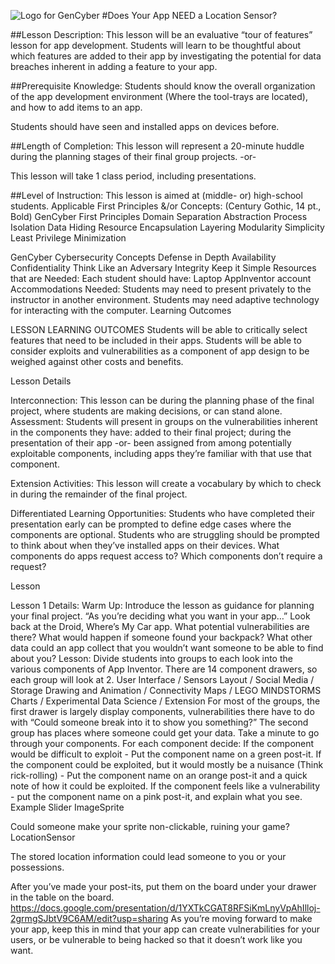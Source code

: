 ![Logo for GenCyber](https://media.defense.gov/2019/Jul/22/2002159967/1088/820/0/190722-D-IM742-2001.JPG)
#Does Your App NEED a Location Sensor?

##Lesson Description: 
This lesson will be an evaluative “tour of features” lesson for app development. Students will learn to be thoughtful about which features are added to their app by investigating the potential for data breaches inherent in adding a feature to your app. 

##Prerequisite Knowledge: 
Students should know the overall organization of the app development environment (Where the tool-trays are located), and how to add items to an app.

Students should have seen and installed apps on devices before.

##Length of Completion: 
This lesson will represent a 20-minute huddle during the planning stages of their final 
group projects. -or-

This lesson will take 1 class period, including presentations.

##Level of Instruction: 
This lesson is aimed at (middle- or) high-school students.
Applicable First Principles &/or Concepts: (Century Gothic, 14 pt., Bold) 
GenCyber First Principles
Domain Separation	Abstraction
Process Isolation	Data Hiding
Resource Encapsulation	Layering
Modularity	Simplicity
Least Privilege		Minimization

GenCyber Cybersecurity Concepts
Defense in Depth	Availability
Confidentiality	Think Like an Adversary
Integrity	Keep it Simple
Resources that are Needed: Each student should have:
Laptop
AppInventor account
Accommodations Needed: Students may need to present privately to the instructor in another environment. Students may need adaptive technology for interacting with the computer.
Learning Outcomes

LESSON LEARNING OUTCOMES
Students will be able to critically select features that need to be included in their apps.
Students will be able to consider exploits and vulnerabilities as a component of app design to be weighed against other costs and benefits.

Lesson Details

Interconnection: This lesson can be during the planning phase of the final project, where students are making decisions, or can stand alone.
Assessment: Students will present in groups on the vulnerabilities inherent in the components they have:
added to their final project; during the presentation of their app -or-
been assigned from among potentially exploitable components, including apps they’re familiar with that use that component.

Extension Activities: This lesson will create a vocabulary by which to check in during the remainder of the final project.

Differentiated Learning Opportunities: Students who have completed their presentation early can be prompted to define edge cases where the components are optional.
Students who are struggling should be prompted to think about when they’ve installed apps on their devices. What components do apps request access to? Which components don’t require a request?

Lesson


Lesson 1 Details: 
Warm Up: Introduce the lesson as guidance for planning your final project. “As you’re deciding what you want in your app…”
Look back at the Droid, Where’s My Car app. What potential vulnerabilities are there? What would happen if someone found your backpack? What other data could an app collect that you wouldn’t want someone to be able to find about you?
Lesson:
Divide students into groups to each look into the various components of App Inventor. There are 14 component drawers, so each group will look at 2.
User Interface / Sensors
Layout / Social
Media / Storage
Drawing and Animation / Connectivity
Maps / LEGO MINDSTORMS
Charts / Experimental
Data Science / Extension
For most of the groups, the first drawer is largely display components, vulnerabilities there have to do with “Could someone break into it to show you something?” The second group has places where someone could get your data. 
Take a minute to go through your components. For each component decide:
If the component would be difficult to exploit - Put the component name on a green post-it.
If the component could be exploited, but it would mostly be a nuisance (Think rick-rolling) - Put the component name on an orange post-it and a quick note of how it could be exploited.
If the component feels like a vulnerability - put the component name on a pink post-it, and explain what you see.
Example
Slider
ImageSprite

Could someone make your sprite non-clickable, ruining your game?
LocationSensor

The stored location information could lead someone to you or your possessions.


After you’ve made your post-its, put them on the board under your drawer in the table on the board. https://docs.google.com/presentation/d/1YXTkCGAT8RFSiKmLnyVpAhIlloj-2grmgSJbtV9C6AM/edit?usp=sharing
As you’re moving forward to make your app, keep this in mind that your app can create vulnerabilities for your users, or be vulnerable to being hacked so that it doesn’t work like you want. 
